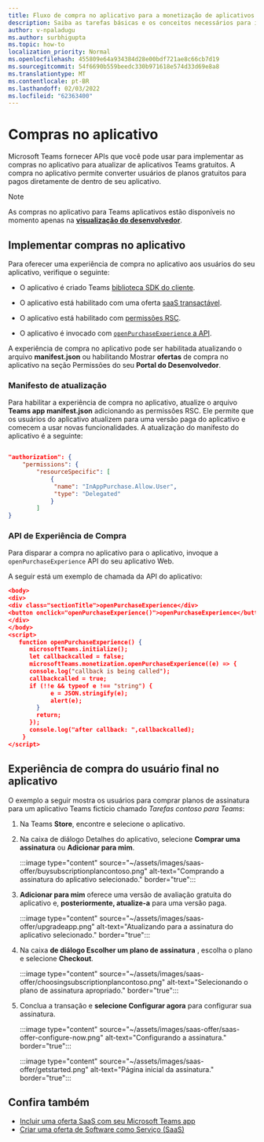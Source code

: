 ```yaml
---
title: Fluxo de compra no aplicativo para a monetização de aplicativos
description: Saiba as tarefas básicas e os conceitos necessários para implementar compras no aplicativo e funcionalidade de avaliação em aplicativos do teams.
author: v-npaladugu
ms.author: surbhigupta
ms.topic: how-to
localization_priority: Normal
ms.openlocfilehash: 455809e64a934384d28e00bdf721ae8c66cb7d19
ms.sourcegitcommit: 54f6690b559beedc330b971618e574d33d69e8a8
ms.translationtype: MT
ms.contentlocale: pt-BR
ms.lasthandoff: 02/03/2022
ms.locfileid: "62363400"
---
```

# <a name="in-app-purchases"></a>Compras no aplicativo

Microsoft Teams fornecer APIs que você pode usar para implementar as compras no aplicativo para atualizar de aplicativos Teams gratuitos. A compra no aplicativo permite converter usuários de planos gratuitos para pagos diretamente de dentro de seu aplicativo.

> [!NOTE]
> As compras no aplicativo para Teams aplicativos estão disponíveis no momento apenas na [**visualização do desenvolvedor**](/microsoftteams/platform/resources/dev-preview/developer-preview-intro).

## <a name="implement-in-app-purchases"></a>Implementar compras no aplicativo

Para oferecer uma experiência de compra no aplicativo aos usuários do seu aplicativo, verifique o seguinte:

* O aplicativo é criado Teams [biblioteca SDK do cliente](https://github.com/OfficeDev/microsoft-teams-library-js).

* O aplicativo está habilitado com uma oferta [saaS transactável](~/concepts/deploy-and-publish/appsource/prepare/include-saas-offer.md).

* O aplicativo está habilitado com [permissões RSC](#update-manifest).

* O aplicativo é invocado com [`openPurchaseExperience` a API](#purchase-experience-api).

A experiência de compra no aplicativo pode ser habilitada atualizando o arquivo **manifest.json** ou habilitando Mostrar **ofertas** de compra no aplicativo na seção Permissões do seu **Portal do Desenvolvedor**.

### <a name="update-manifest"></a>Manifesto de atualização

Para habilitar a experiência de compra no aplicativo, atualize o arquivo **Teams app manifest.json** adicionando as permissões RSC. Ele permite que os usuários do aplicativo atualizem para uma versão paga do aplicativo e comecem a usar novas funcionalidades. A atualização do manifesto do aplicativo é a seguinte:

```json

"authorization": {
    "permissions": {
        "resourceSpecific": [
            {
             "name": "InAppPurchase.Allow.User",
             "type": "Delegated"
            }
        ]
}
```

### <a name="purchase-experience-api"></a>API de Experiência de Compra

Para disparar a compra no aplicativo para o aplicativo, invoque a `openPurchaseExperience` API do seu aplicativo Web.

A seguir está um exemplo de chamada da API do aplicativo:

```json
<body> 
<div> 
<div class="sectionTitle">openPurchaseExperience</div> 
<button onclick="openPurchaseExperience()">openPurchaseExperience</button> 
</div> 
</body> 
<script> 
   function openPurchaseExperience() {
      microsoftTeams.initialize();
      let callbackcalled = false;
      microsoftTeams.monetization.openPurchaseExperience((e) => {
      console.log("callback is being called");
      callbackcalled = true;  
      if (!!e && typeof e !== "string") {
            e = JSON.stringify(e);
            alert(e);
        }
        return;
      });
      console.log("after callback: ",callbackcalled);
    } 
</script> 
```

## <a name="end-user-in-app-purchasing-experience"></a>Experiência de compra do usuário final no aplicativo

O exemplo a seguir mostra os usuários para comprar planos de assinatura para um aplicativo Teams fictício chamado *Tarefas contoso para Teams*:

1. Na Teams **Store**, encontre e selecione o aplicativo.

1. Na caixa de diálogo Detalhes do aplicativo, selecione **Comprar uma assinatura** ou **Adicionar para mim**. 

    :::image type="content" source="~/assets/images/saas-offer/buysubscriptionplancontoso.png" alt-text="Comprando a assinatura do aplicativo selecionado." border="true":::

    
1. **Adicionar para mim** oferece uma versão de avaliação gratuita do aplicativo e, **posteriormente, atualize-a** para uma versão paga.

    :::image type="content" source="~/assets/images/saas-offer/upgradeapp.png" alt-text="Atualizando para a assinatura do aplicativo selecionado." border="true":::

1. Na caixa **de diálogo Escolher um plano de assinatura** , escolha o plano e selecione **Checkout**.

    :::image type="content" source="~/assets/images/saas-offer/choosingsubscriptionplancontoso.png" alt-text="Selecionando o plano de assinatura apropriado." border="true":::

1. Conclua a transação e **selecione Configurar agora** para configurar sua assinatura.

    :::image type="content" source="~/assets/images/saas-offer/saas-offer-configure-now.png" alt-text="Configurando a assinatura." border="true":::

    :::image type="content" source="~/assets/images/saas-offer/getstarted.png" alt-text="Página inicial da assinatura." border="true":::


## <a name="see-also"></a>Confira também

* [Incluir uma oferta SaaS com seu Microsoft Teams app](~/concepts/deploy-and-publish/appsource/prepare/include-saas-offer.md)
* [Criar uma oferta de Software como Serviço (SaaS)](include-saas-offer.md#create-your-saas-offer)